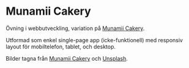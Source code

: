 # Munamii Cakery

Övning i webbutveckling, variation på [Munamii Cakery](https://munamii.com/).

Utformad som enkel single-page app (icke-funktionell) med responsiv layout för mobiltelefon, tablet, och desktop.

Bilder tagna från [Munamii Cakery](https://munamii.com/) och [Unsplash](https://unsplash.com/).
